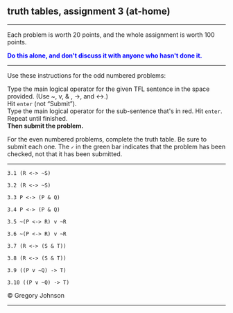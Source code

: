 ## truth tables, assignment 3 (at-home)

---

Each problem is worth 20 points, and the whole assignment is worth 100 points. 

<span style="color:blue">**Do this alone, and don't discuss it with anyone who hasn't done it.**</span>

---

Use these instructions for the odd numbered problems:

Type the main logical operator for the given TFL sentence in the space provided. (Use ~, v, & , ->, and <->.)<br>
Hit `enter` (not &ldquo;Submit&rdquo;).<br> 
Type the main logical operator for the sub-sentence that's in red. Hit `enter`.<br> 
Repeat until finished.<br>
**Then submit the problem.**

For the even numbered problems, complete the truth table. Be sure to submit each one. The `✓` in the green bar indicates that the problem has been checked, not that it has been submitted.

---

~~~{.SynChecker .Match system="magnusSL"  points="8" late-credit="6"}
3.1 (R <-> ~S)
~~~
~~~{.TruthTable .Simple system="magnusSL" options="nocounterexample" points="20" late-credit="16"}
3.2 (R <-> ~S)
~~~

~~~{.SynChecker .Match system="magnusSL"  points="8" late-credit="6"}
3.3 P <-> (P & Q)
~~~
~~~{.TruthTable .Simple system="magnusSL" options="nocounterexample" points="20" late-credit="16"}
3.4 P <-> (P & Q)
~~~

~~~{.SynChecker .Match system="magnusSL"  points="8" late-credit="6"}
3.5 ~(P <-> R) v ~R
~~~
~~~{.TruthTable .Simple system="magnusSL" options="nocounterexample" points="20" late-credit="16"}
3.6 ~(P <-> R) v ~R
~~~

~~~{.SynChecker .Match system="magnusSL"  points="8" late-credit="6"}
3.7 (R <-> (S & T))
~~~
~~~{.TruthTable .Simple system="magnusSL" options="nocounterexample" points="20" late-credit="16"}
3.8 (R <-> (S & T))
~~~

~~~{.SynChecker .Match system="magnusSL"  points="8" late-credit="6"}
3.9 ((P v ~Q) -> T)
~~~
~~~{.TruthTable .Simple system="magnusSL" options="nocounterexample" points="20" late-credit="16"}
3.10 ((P v ~Q) -> T)
~~~

<p>&copy; <script>document.write(new Date().getFullYear())</script> Gregory Johnson</p> 

---